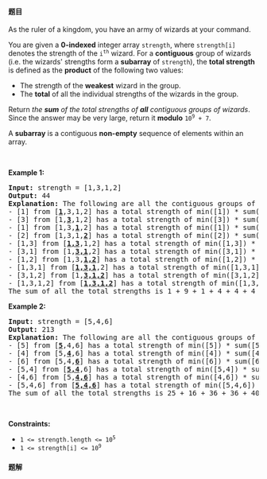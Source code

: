 #### 题目
<p>As the ruler of a kingdom, you have an army of wizards at your command.</p>

<p>You are given a <strong>0-indexed</strong> integer array <code>strength</code>, where <code>strength[i]</code> denotes the strength of the <code>i<sup>th</sup></code> wizard. For a <strong>contiguous</strong> group of wizards (i.e. the wizards&#39; strengths form a <strong>subarray</strong> of <code>strength</code>), the <strong>total strength</strong> is defined as the <strong>product</strong> of the following two values:</p>

<ul>
	<li>The strength of the <strong>weakest</strong> wizard in the group.</li>
	<li>The <strong>total</strong> of all the individual strengths of the wizards in the group.</li>
</ul>

<p>Return <em>the <strong>sum</strong> of the total strengths of <strong>all</strong> contiguous groups of wizards</em>. Since the answer may be very large, return it <strong>modulo</strong> <code>10<sup>9</sup> + 7</code>.</p>

<p>A <strong>subarray</strong> is a contiguous <strong>non-empty</strong> sequence of elements within an array.</p>

<p>&nbsp;</p>
<p><strong class="example">Example 1:</strong></p>

<pre>
<strong>Input:</strong> strength = [1,3,1,2]
<strong>Output:</strong> 44
<strong>Explanation:</strong> The following are all the contiguous groups of wizards:
- [1] from [<u><strong>1</strong></u>,3,1,2] has a total strength of min([1]) * sum([1]) = 1 * 1 = 1
- [3] from [1,<u><strong>3</strong></u>,1,2] has a total strength of min([3]) * sum([3]) = 3 * 3 = 9
- [1] from [1,3,<u><strong>1</strong></u>,2] has a total strength of min([1]) * sum([1]) = 1 * 1 = 1
- [2] from [1,3,1,<u><strong>2</strong></u>] has a total strength of min([2]) * sum([2]) = 2 * 2 = 4
- [1,3] from [<u><strong>1,3</strong></u>,1,2] has a total strength of min([1,3]) * sum([1,3]) = 1 * 4 = 4
- [3,1] from [1,<u><strong>3,1</strong></u>,2] has a total strength of min([3,1]) * sum([3,1]) = 1 * 4 = 4
- [1,2] from [1,3,<u><strong>1,2</strong></u>] has a total strength of min([1,2]) * sum([1,2]) = 1 * 3 = 3
- [1,3,1] from [<u><strong>1,3,1</strong></u>,2] has a total strength of min([1,3,1]) * sum([1,3,1]) = 1 * 5 = 5
- [3,1,2] from [1,<u><strong>3,1,2</strong></u>] has a total strength of min([3,1,2]) * sum([3,1,2]) = 1 * 6 = 6
- [1,3,1,2] from [<u><strong>1,3,1,2</strong></u>] has a total strength of min([1,3,1,2]) * sum([1,3,1,2]) = 1 * 7 = 7
The sum of all the total strengths is 1 + 9 + 1 + 4 + 4 + 4 + 3 + 5 + 6 + 7 = 44.
</pre>

<p><strong class="example">Example 2:</strong></p>

<pre>
<strong>Input:</strong> strength = [5,4,6]
<strong>Output:</strong> 213
<strong>Explanation:</strong> The following are all the contiguous groups of wizards: 
- [5] from [<u><strong>5</strong></u>,4,6] has a total strength of min([5]) * sum([5]) = 5 * 5 = 25
- [4] from [5,<u><strong>4</strong></u>,6] has a total strength of min([4]) * sum([4]) = 4 * 4 = 16
- [6] from [5,4,<u><strong>6</strong></u>] has a total strength of min([6]) * sum([6]) = 6 * 6 = 36
- [5,4] from [<u><strong>5,4</strong></u>,6] has a total strength of min([5,4]) * sum([5,4]) = 4 * 9 = 36
- [4,6] from [5,<u><strong>4,6</strong></u>] has a total strength of min([4,6]) * sum([4,6]) = 4 * 10 = 40
- [5,4,6] from [<u><strong>5,4,6</strong></u>] has a total strength of min([5,4,6]) * sum([5,4,6]) = 4 * 15 = 60
The sum of all the total strengths is 25 + 16 + 36 + 36 + 40 + 60 = 213.
</pre>

<p>&nbsp;</p>
<p><strong>Constraints:</strong></p>

<ul>
	<li><code>1 &lt;= strength.length &lt;= 10<sup>5</sup></code></li>
	<li><code>1 &lt;= strength[i] &lt;= 10<sup>9</sup></code></li>
</ul>


 #### 题解